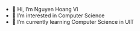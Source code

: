 - 👋 Hi, I’m Nguyen Hoang Vi
- 👀 I’m interested in Computer Science
- 🌱 I’m currently learning Computer Science in UIT

<!---
nhvi/nhvi is a ✨ special ✨ repository because its `README.md` (this file) appears on your GitHub profile.
You can click the Preview link to take a look at your changes.
--->
